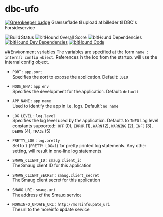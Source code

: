 # dbc-ufo

[![Greenkeeper badge](https://badges.greenkeeper.io/DBCDK/dbc-ufo.svg)](https://greenkeeper.io/)
Grænseflade til upload af billeder til DBC's Forsideservice

[![Build Status](https://travis-ci.org/DBCDK/dbc-ufo.svg?branch=master)](https://travis-ci.org/DBCDK/dbc-ufo)
[![bitHound Overall Score](https://www.bithound.io/github/DBCDK/dbc-ufo/badges/score.svg)](https://www.bithound.io/github/DBCDK/dbc-ufo)
[![bitHound Dependencies](https://www.bithound.io/github/DBCDK/dbc-ufo/badges/dependencies.svg)](https://www.bithound.io/github/DBCDK/dbc-ufo/dbc-ufo-1-mmj/dependencies/npm)
[![bitHound Dev Dependencies](https://www.bithound.io/github/DBCDK/dbc-ufo/badges/devDependencies.svg)](https://www.bithound.io/github/DBCDK/dbc-ufo/dbc-ufo-1-mmj/dependencies/npm)
[![bitHound Code](https://www.bithound.io/github/DBCDK/dbc-ufo/badges/code.svg)](https://www.bithound.io/github/DBCDK/dbc-ufo)

##Environment variables
The variables are specified at the form `name : internal config object`. References in the log from the startup, will use the internal config object.
- `PORT` : `app.port`  
Specifies the port to expose the application. Default: `3010`

- `NODE_ENV` : `app.env`  
Specifies the development for the application. Default: `default`

- `APP_NAME` : `app.name`  
Used to identify the app in i.e. logs. Default': `no name`

- `LOG_LEVEL` : `log.level`  
Specifies the log level used by the application. Defaults to `INFO`
Log level constants supported:: `OFF` (0), `ERROR` (1), `WARN` (2), `WARNING` (2), `INFO` (3), `DEBUG` (4), `TRACE` (5)

- `PRETTY_LOG` : `log.pretty`  
Set to `1` (`PRETTY_LOG=1`) for pretty printed log statements. Any other setting, will result in one-line log statements.

- `SMAUG_CLIENT_ID` : `smaug.client_id`  
The Smaug client ID for this application

- `SMAUG_CLIENT_SECRET` : `smaug.client_secret`  
The Smaug client secret for this application

- `SMAUG_URI` : `smaug.uri`  
The address of the Smaug service

- `MOREINFO_UPDATE_URI` : `http://moreinfoupate_uri`  
The url to the moreinfo update service
